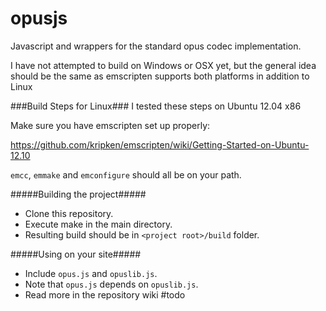 opusjs
======

Javascript and wrappers for the standard opus codec implementation.

I have not attempted to build on Windows or OSX yet, but the general idea should be the same as emscripten supports both platforms in addition to Linux

###Build Steps for Linux###
I tested these steps on Ubuntu 12.04 x86

Make sure you have emscripten set up properly:

https://github.com/kripken/emscripten/wiki/Getting-Started-on-Ubuntu-12.10

```emcc```, ```emmake``` and ```emconfigure``` should all be on your path.

#####Building the project#####
- Clone this repository.
- Execute make in the main directory.
- Resulting build should be in ```<project root>/build``` folder.

#####Using on your site#####
- Include ```opus.js``` and ```opuslib.js```.
- Note that ```opus.js``` depends on ```opuslib.js```.
- Read more in the repository wiki #todo
